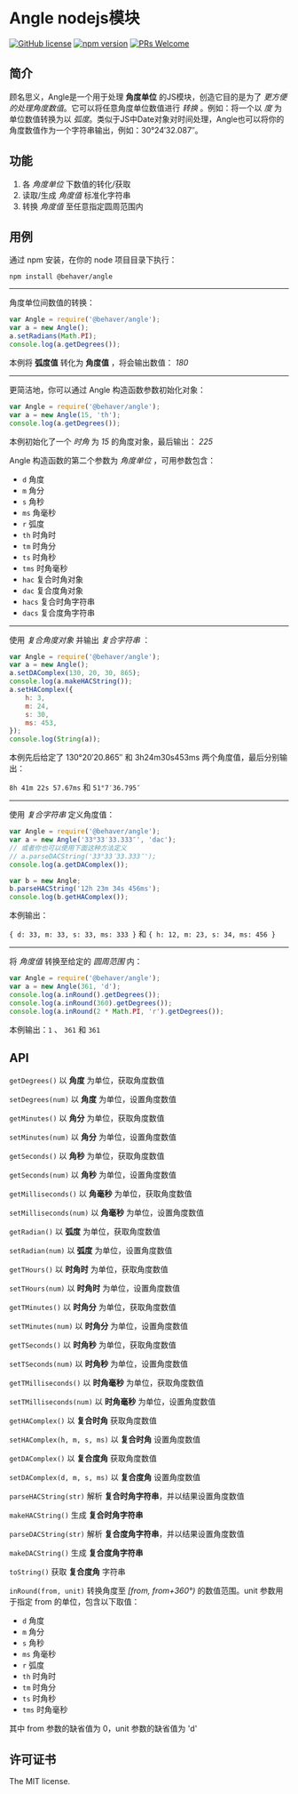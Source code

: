 # Angle nodejs模块

[![GitHub license](https://img.shields.io/badge/license-ISC-green.svg)](#) [![npm version](https://img.shields.io/npm/v/react.svg?style=flat)](https://www.npmjs.com/package/@behaver/angle) [![PRs Welcome](https://img.shields.io/badge/PRs-welcome-brightgreen.svg)](#)

## 简介

顾名思义，Angle是一个用于处理 **角度单位** 的JS模块，创造它目的是为了 *更方便的处理角度数值*。它可以将任意角度单位数值进行 *转换* 。例如：将一个以 *度* 为单位数值转换为以 *弧度*。类似于JS中Date对象对时间处理，Angle也可以将你的角度数值作为一个字符串输出，例如：30°24′32.087″。

## 功能

1. 各 *角度单位* 下数值的转化/获取
2. 读取/生成 *角度值* 标准化字符串
3. 转换 *角度值* 至任意指定圆周范围内

## 用例

通过 npm 安装，在你的 node 项目目录下执行：

`npm install @behaver/angle`

-----

角度单位间数值的转换：

```js
var Angle = require('@behaver/angle');
var a = new Angle();
a.setRadians(Math.PI);
console.log(a.getDegrees());
```

本例将 **弧度值** 转化为 **角度值** ，将会输出数值： *180*

-----

更简洁地，你可以通过 Angle 构造函数参数初始化对象：

```js
var Angle = require('@behaver/angle');
var a = new Angle(15, 'th');
console.log(a.getDegrees());
```

本例初始化了一个 *时角* 为 *15* 的角度对象，最后输出： *225*

Angle 构造函数的第二个参数为 *角度单位* ，可用参数包含：

* `d` 角度
* `m` 角分
* `s` 角秒
* `ms` 角毫秒
* `r` 弧度
* `th` 时角时
* `tm` 时角分
* `ts` 时角秒
* `tms` 时角毫秒
* `hac` 复合时角对象
* `dac` 复合度角对象
* `hacs` 复合时角字符串
* `dacs` 复合度角字符串

-----

使用 *复合角度对象* 并输出 *复合字符串* ：

```js
var Angle = require('@behaver/angle');
var a = new Angle();
a.setDAComplex(130, 20, 30, 865);
console.log(a.makeHACString());
a.setHAComplex({
	h: 3,
	m: 24,
	s: 30,
	ms: 453,
});
console.log(String(a));
```

本例先后给定了 130°20′20.865″ 和 3h24m30s453ms 两个角度值，最后分别输出：

`8h 41m 22s 57.67ms` 和 `51°7′36.795″`

---

使用 *复合字符串* 定义角度值：

```js
var Angle = require('@behaver/angle');
var a = new Angle('33°33′33.333″', 'dac');
// 或者你也可以使用下面这种方法定义
// a.parseDACString('33°33′33.333″');
console.log(a.getDAComplex());

var b = new Angle;
b.parseHACString('12h 23m 34s 456ms');
console.log(b.getHAComplex());
```

本例输出：

`{ d: 33, m: 33, s: 33, ms: 333 }` 和 `{ h: 12, m: 23, s: 34, ms: 456 }`

---

将 *角度值* 转换至给定的 *圆周范围* 内：

```js
var Angle = require('@behaver/angle');
var a = new Angle(361, 'd');
console.log(a.inRound().getDegrees());
console.log(a.inRound(360).getDegrees());
console.log(a.inRound(2 * Math.PI, 'r').getDegrees());
```

本例输出：`1` 、 `361` 和 `361`

## API

`getDegrees()`
以 **角度** 为单位，获取角度数值

`setDegrees(num)`
以 **角度** 为单位，设置角度数值

`getMinutes()`
以 **角分** 为单位，获取角度数值

`setMinutes(num)`
以 **角分** 为单位，设置角度数值

`getSeconds()`
以 **角秒** 为单位，获取角度数值

`getSeconds(num)`
以 **角秒** 为单位，设置角度数值

`getMilliseconds()`
以 **角毫秒** 为单位，获取角度数值

`setMilliseconds(num)`
以 **角毫秒** 为单位，设置角度数值

`getRadian()`
以 **弧度** 为单位，获取角度数值

`setRadian(num)`
以 **弧度** 为单位，设置角度数值

`getTHours()`
以 **时角时** 为单位，获取角度数值

`setTHours(num)`
以 **时角时** 为单位，设置角度数值

`getTMinutes()`
以 **时角分** 为单位，获取角度数值

`setTMinutes(num)`
以 **时角分** 为单位，设置角度数值

`getTSeconds()`
以 **时角秒** 为单位，获取角度数值

`setTSeconds(num)`
以 **时角秒** 为单位，设置角度数值

`getTMilliseconds()`
以 **时角毫秒** 为单位，获取角度数值

`setTMilliseconds(num)`
以 **时角毫秒** 为单位，设置角度数值

`getHAComplex()`
以 **复合时角** 获取角度数值

`setHAComplex(h, m, s, ms)`
以 **复合时角** 设置角度数值

`getDAComplex()`
以 **复合度角** 获取角度数值

`setDAComplex(d, m, s, ms)`
以 **复合度角** 设置角度数值

`parseHACString(str)`
解析 **复合时角字符串**，并以结果设置角度数值

`makeHACString()`
生成 **复合时角字符串**

`parseDACString(str)`
解析 **复合度角字符串**，并以结果设置角度数值

`makeDACString()`
生成 **复合度角字符串**

`toString()`
获取 **复合度角** 字符串

`inRound(from, unit)`
转换角度至 *[from, from+360°)* 的数值范围。unit 参数用于指定 from 的单位，包含以下取值：

* `d` 角度
* `m` 角分
* `s` 角秒
* `ms` 角毫秒
* `r` 弧度
* `th` 时角时
* `tm` 时角分
* `ts` 时角秒
* `tms` 时角毫秒

其中 from 参数的缺省值为 0，unit 参数的缺省值为 'd'

## 许可证书

The MIT license.